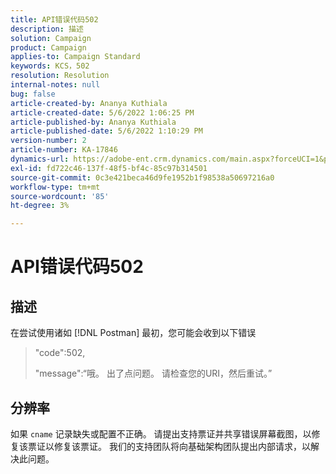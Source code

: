 ```yaml
---
title: API错误代码502
description: 描述
solution: Campaign
product: Campaign
applies-to: Campaign Standard
keywords: KCS，502
resolution: Resolution
internal-notes: null
bug: false
article-created-by: Ananya Kuthiala
article-created-date: 5/6/2022 1:06:25 PM
article-published-by: Ananya Kuthiala
article-published-date: 5/6/2022 1:10:29 PM
version-number: 2
article-number: KA-17846
dynamics-url: https://adobe-ent.crm.dynamics.com/main.aspx?forceUCI=1&pagetype=entityrecord&etn=knowledgearticle&id=2a32a951-3dcd-ec11-a7b5-0022480b639b
exl-id: fd722c46-137f-48f5-bf4c-85c97b314501
source-git-commit: 0c3e421beca46d9fe1952b1f98538a50697216a0
workflow-type: tm+mt
source-wordcount: '85'
ht-degree: 3%

---
```


# API错误代码502

## 描述


在尝试使用诸如 [!DNL Postman] 最初，您可能会收到以下错误




> &quot;code&quot;:502,
> 
> &quot;message&quot;:“哦。 出了点问题。 请检查您的URI，然后重试。”





## 分辨率


如果 `cname` 记录缺失或配置不正确。 请提出支持票证并共享错误屏幕截图，以修复该票证以修复该票证。 我们的支持团队将向基础架构团队提出内部请求，以解决此问题。
